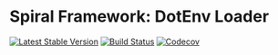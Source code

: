 # Spiral Framework: DotEnv Loader
[![Latest Stable Version](https://poser.pugx.org/spiral/dotenv-bridge/version)](https://packagist.org/packages/spiral/dotenv-bridge)
[![Build Status](https://travis-ci.org/spiral/dotenv-bridge.svg?branch=master)](https://travis-ci.org/spiral/dotenv-bridge)
[![Codecov](https://codecov.io/gh/spiral/dotenv-bridge/branch/master/graph/badge.svg)](https://codecov.io/gh/spiral/dotenv-bridge/)
